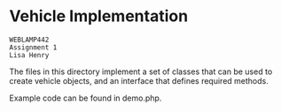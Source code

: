 Vehicle Implementation
======================

    WEBLAMP442
    Assignment 1
    Lisa Henry

The files in this directory implement a set of classes that can be used 
to create vehicle objects, and an interface that defines required methods.

Example code can be found in demo.php.
